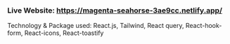 ### Live Website: https://magenta-seahorse-3ae9cc.netlify.app/



Technology & Package used: React.js, Tailwind, React query, React-hook-form, React-icons, React-toastify